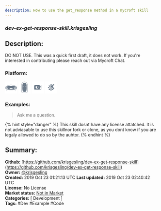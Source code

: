 ```yaml
---
description: How to use the get_response method in a mycroft skill
---
```


### _dev-ex-get-response-skill.krisgesling_  
## Description:  
DO NOT USE.
This was a quick first draft, it does not work.
If you're interested in contributing please reach out via Mycroft Chat.  
### Platform:  
 ![Mark I](../.gitbook/assets/mark-1-icon.png)  ![Mark II](../.gitbook/assets/mark-2-icon.png)  ![Picroft](../.gitbook/assets/picroft-icon.png)  ![plasmoid](../.gitbook/assets/kde.png)   
### Examples:  
> Ask me a question.  
  
{% hint style="danger" %}
This skill dosnt have any license attatched. It is not adviasable to use this skillnor fork or clone, as you dont know if you are legaly allowed to do so by the auhtor.
{% endhint %}
  
## Summary:  
**Github:** [https://github.com/krisgesling/dev-ex-get-response-skill](https://github.com/krisgesling/dev-ex-get-response-skill)  
**Owner:** [@krisgesling](https://github.com/krisgesling)  
**Created:** 2019 Oct 23 01:21:13 UTC  **Last updated:** 2019 Oct 23 02:40:42 UTC  
**License:** No License  
**Market status:** [Not in Market](https://market.mycroft.ai/skill/)  
**Categories:** [ Development ]   
**Tags:** \#Dev \#Example \#Code   
